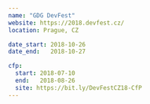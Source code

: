 ```yaml
---
name: "GDG DevFest"
website: https://2018.devfest.cz/
location: Prague, CZ

date_start: 2018-10-26
date_end:   2018-10-27

cfp:
  start: 2018-07-10
  end:   2018-08-26
  site: https://bit.ly/DevFestCZ18-CfP
---
```

